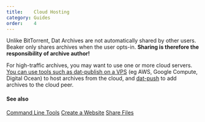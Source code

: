 ```yaml
---
title:    Cloud Hosting
category: Guides
order:    4
---
```


Unlike BitTorrent, Dat Archives are not automatically shared by other users.
Beaker only shares archives when the user opts-in. 
**Sharing is therefore the responsibility of archive author!** 

For high-traffic archives, you may want to use one or more cloud servers.
[You can use tools such as dat-publish on a VPS](https://github.com/joehand/dat-publish) (eg AWS, Google Compute, Digital Ocean) to host archives from the cloud, and [dat-push](https://github.com/joehand/dat-push) to add archives to the cloud peer.

#### See also

<a class="btn btn-block" href="/docs/devtools/cli.html"><i class="fa fa-terminal" aria-hidden="true"></i> Command Line Tools</a>
<a class="btn btn-block" href="/docs/guides/create-a-website.html"><i class="fa fa-file-code-o" aria-hidden="true"></i> Create a Website</a>
<a class="btn btn-block" href="/docs/guides/share-files.html"><i class="fa fa-share-alt" aria-hidden="true"></i> Share Files</a>